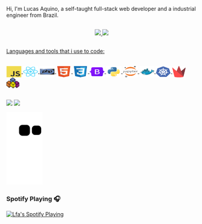 Hi, I'm Lucas Aquino, a self-taught full-stack web developer and a industrial engineer from Brazil.

##

<div align="center">
  <a href="https://github.com/lucasfaq">
  <img height="180em" src="https://github-readme-stats.vercel.app/api?username=lucasfaq&show_icons=true&theme=github_dark&include_all_commits=true&count_private=true"/>
  <img height="180em" src="https://github-readme-stats.vercel.app/api/top-langs/?username=lucasfaq&layout=compact&langs_count=7&theme=github_dark"/>
</div>
  
  ##
  
Languages and tools that i use to code:
  
<div style="display: inline_block"><br>
  <img align="center" alt="Lfa-Js" height="30" width="40" src="https://raw.githubusercontent.com/devicons/devicon/master/icons/javascript/javascript-original.svg">
  <img align="center" alt="Lfa-React" height="30" width="40" src="https://raw.githubusercontent.com/devicons/devicon/master/icons/react/react-original.svg">
  <img align="center" alt="Lfa-Php" height="30" width="40" src="https://raw.githubusercontent.com/devicons/devicon/master/icons/php/php-original.svg">
  <img align="center" alt="Lfa-HTML" height="30" width="40" src="https://raw.githubusercontent.com/devicons/devicon/master/icons/html5/html5-original.svg">
  <img align="center" alt="Lfa-CSS" height="30" width="40" src="https://raw.githubusercontent.com/devicons/devicon/master/icons/css3/css3-original.svg">
  <img align="center" alt="Lfa-Bootstrap" height="30" width="40" src="https://raw.githubusercontent.com/devicons/devicon/master/icons/bootstrap/bootstrap-original.svg">
  <img align="center" alt="Lfa-Python" height="30" width="40" src="https://raw.githubusercontent.com/devicons/devicon/master/icons/python/python-original.svg">
  <img align="center" alt="Lfa-Jupyter" height="30" width="40" src="https://raw.githubusercontent.com/devicons/devicon/master/icons/jupyter/jupyter-original-wordmark.svg">
  <img align="center" alt="Lfa-Docker" height="30" width="40" src="https://raw.githubusercontent.com/devicons/devicon/master/icons/docker/docker-original.svg">
  <img align="center" alt="Lfa-Kubernetes" height="30" width="40" src="https://raw.githubusercontent.com/devicons/devicon/master/icons/kubernetes/kubernetes-plain.svg">
  <img align="center" alt="Lfa-Streamlit" height="30" width="35" src="https://raw.githubusercontent.com/lucasfaq/lucasfaq/main/icons/Streamlit.svg">
  <img align="center" alt="Lfa-Vba" height="30" width="35" src="https://raw.githubusercontent.com/lucasfaq/lucasfaq/main/icons/visual-basic-icon.svg">
</div>
  
  ##
 
<div> 
 <a href="https://discord.gg/UgdDau95" target="_blank"><img src="https://img.shields.io/badge/Discord-7289DA?style=for-the-badge&logo=discord&logoColor=white" target="_blank"></a> 
 <a href = "mailto:lucasft@gmail.com"><img src="https://img.shields.io/badge/-Gmail-%23333?style=for-the-badge&logo=gmail&logoColor=white" target="_blank"></a>
 
  ![Snake animation](https://github.com/lucasfaq/lucasfaq/blob/output/github-contribution-grid-snake.svg)
 
</div>

### Spotify Playing 🎧
[<img src="https://novatorem.ashawe.vercel.app/api/spotify" alt="Lfa's Spotify Playing" width="350" />](https://open.spotify.com/user/12151477906)

